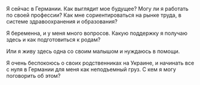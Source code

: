 Я сейчас в Германии. Как выглядит мое будущее? Могу ли я работать по своей профессии? Как мне сориентироваться на рынке труда, в системе здравоохранения и образования?

Я беременна, и у меня много вопросов. Какую поддержку я получаю здесь и как подготовиться к родам?

Или я живу здесь однa со своим малышом и нуждаюсь в помощи.

Я очень беспокоюсь о своих родственниках на Украине, и начинать все с нуля в Германии для меня как неподъемный груз. С кем я могу поговорить об этом?
